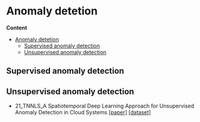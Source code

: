 # Anomaly detetion 

**Content**
- [Anomaly detetion](#anomaly-detetion)
  - [Supervised anomaly detection](#supervised-anomaly-detection)
  - [Unsupervised anomaly detection](#unsupervised-anomaly-detection)

## Supervised anomaly detection

## Unsupervised anomaly detection

- 21_TNNLS_A Spatiotemporal Deep Learning Approach for Unsupervised Anomaly Detection in Cloud Systems [[paper]](https://ieeexplore.ieee.org/document/9228885) [[dataset]](https://github.com/IntelligentDDS/TopoMAD)